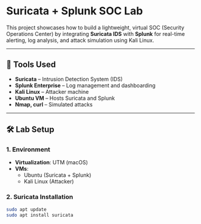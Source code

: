 # Suricata + Splunk SOC Lab

This project showcases how to build a lightweight, virtual SOC (Security Operations Center) by integrating **Suricata IDS** with **Splunk** for real-time alerting, log analysis, and attack simulation using Kali Linux.

---

## 🧰 Tools Used

- **Suricata** – Intrusion Detection System (IDS)
- **Splunk Enterprise** – Log management and dashboarding
- **Kali Linux** – Attacker machine
- **Ubuntu VM** – Hosts Suricata and Splunk
- **Nmap, curl** – Simulated attacks

---

## 🛠️ Lab Setup

### 1. Environment

- **Virtualization**: UTM (macOS)
- **VMs**:
  - Ubuntu (Suricata + Splunk)
  - Kali Linux (Attacker)

### 2. Suricata Installation

```bash
sudo apt update
sudo apt install suricata
